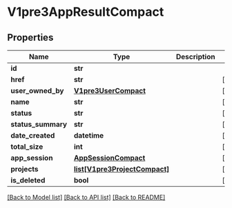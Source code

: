 # V1pre3AppResultCompact

## Properties
Name | Type | Description | Notes
------------ | ------------- | ------------- | -------------
**id** | **str** |  | 
**href** | **str** |  | [optional] 
**user_owned_by** | [**V1pre3UserCompact**](V1pre3UserCompact.md) |  | [optional] 
**name** | **str** |  | [optional] 
**status** | **str** |  | [optional] 
**status_summary** | **str** |  | [optional] 
**date_created** | **datetime** |  | [optional] 
**total_size** | **int** |  | [optional] 
**app_session** | [**AppSessionCompact**](AppSessionCompact.md) |  | [optional] 
**projects** | [**list[V1pre3ProjectCompact]**](V1pre3ProjectCompact.md) |  | [optional] 
**is_deleted** | **bool** |  | [optional] 

[[Back to Model list]](../README.md#documentation-for-models) [[Back to API list]](../README.md#documentation-for-api-endpoints) [[Back to README]](../README.md)

